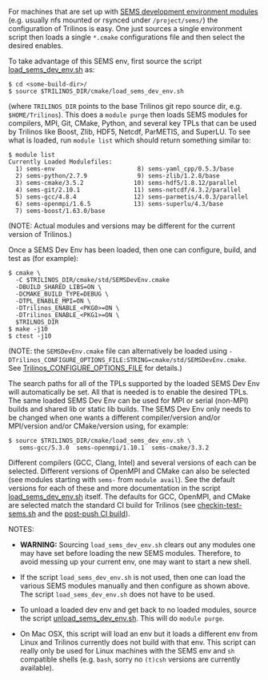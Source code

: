 For machines that are set up with [SEMS development environment modules](https://sems.sandia.gov/confluence/display/SEMSKB/SEMS+NFS+TPL+System) (e.g. usually nfs mounted or rsynced under `/project/sems/`) the configuration of Trilinos is easy.  One just sources a single environment script then loads a single `*.cmake` configurations file and then select the desired enables.

To take advantage of this SEMS env, first source the script [load_sems_dev_env.sh](https://github.com/trilinos/Trilinos/blob/develop/cmake/load_sems_dev_env.sh) as:

```
$ cd <some-build-dir>/
$ source $TRILINOS_DIR/cmake/load_sems_dev_env.sh
``` 

(where `TRILINOS_DIR` points to the base Trilinos git repo source dir, e.g. `$HOME/Trilinos`).  This does a `module purge` then loads SEMS modules for compilers, MPI, Git, CMake, Python, and several key TPLs that can be used by Trilinos like Boost, Zlib, HDF5, Netcdf, ParMETIS, and SuperLU.  To see what is loaded, run `module list` which should return something similar to:

```
$ module list
Currently Loaded Modulefiles:
  1) sems-env                       8) sems-yaml_cpp/0.5.3/base
  2) sems-python/2.7.9              9) sems-zlib/1.2.8/base
  3) sems-cmake/3.5.2              10) sems-hdf5/1.8.12/parallel
  4) sems-git/2.10.1               11) sems-netcdf/4.3.2/parallel
  5) sems-gcc/4.8.4                12) sems-parmetis/4.0.3/parallel
  6) sems-openmpi/1.6.5            13) sems-superlu/4.3/base
  7) sems-boost/1.63.0/base
```

(NOTE: Actual modules and versions may be different for the current version of Trilinos.)

Once a SEMS Dev Env has been loaded, then one can configure, build, and test as (for example):

```
$ cmake \
  -C $TRILINOS_DIR/cmake/std/SEMSDevEnv.cmake
  -DBUILD_SHARED_LIBS=ON \
  -DCMAKE_BUILD_TYPE=DEBUG \
  -DTPL_ENABLE_MPI=ON \
  -DTrilinos_ENABLE_<PKG0>=ON \
  -DTrilinos_ENABLE_<PKG1>=ON \
  $TRILNOS_DIR
$ make -j10
$ ctest -j10
 ```

(NOTE: the `SEMSDevEnv.cmake` file can alternatively be loaded using `-DTrilinos_CONFIGURE_OPTIONS_FILE:STRING=cmake/std/SEMSDevEnv.cmake`.  See [Trilinos_CONFIGURE_OPTIONS_FILE](https://trilinos.org/docs/files/TrilinosBuildReference.html#trilinos-configure-options-file) for details.)

The search paths for all of the TPLs supported by the loaded SEMS Dev Env will automatically be set.  All that is needed is to enable the desired TPLs.  The same loaded SEMS Dev Env can be used for MPI or serial (non-MPI) builds and shared lib or static lib builds.  The SEMS Dev Env only needs to be changed when one wants a different compiler/version and/or MPI/version and/or CMake/version using, for example:

```
$ source $TRILINOS_DIR/cmake/load_sems_dev_env.sh \
   sems-gcc/5.3.0  sems-openmpi/1.10.1  sems-cmake/3.3.2
```

Different compilers (GCC, Clang, Intel) and several versions of each can be selected.  Different versions of OpenMPI and CMake can also be selected (see modules starting with `sems-` from `module avail`).  See the default versions for each of these and more documentation in the script [load_sems_dev_env.sh](https://github.com/trilinos/Trilinos/blob/develop/cmake/load_sems_dev_env.sh) itself.  The defaults for GCC, OpenMPI, and CMake are selected match the standard CI build for Trilinos (see [checkin-test-sems.sh](Policies-%7C-Safe-Checkin-Testing) and the [post-push CI build](Policies--%7C-Testing#post_push_ci_testing)).

NOTES:

* **WARNING:** Sourcing `load_sems_dev_env.sh` clears out any modules one may have set before loading the new SEMS modules.  Therefore, to avoid messing up your current env, one may want to start a new shell.

* If the script `load_sems_dev_env.sh` is not used, then one can load the various SEMS modules manually and then configure as shown above.  The script `load_sems_dev_env.sh` does not have to be used.

* To unload a loaded dev env and get back to no loaded modules, source the script [unload_sems_dev_env.sh](https://github.com/trilinos/Trilinos/blob/develop/cmake/unload_sems_dev_env.sh).  This will do `module purge`.

* On Mac OSX, this script will load an env but it loads a different env from Linux and Trilinos currently does not build with that env.  This script can really only be used for Linux machines with the SEMS env and `sh` compatible shells (e.g. `bash`, sorry no `(t)csh` versions are currently available).
